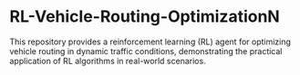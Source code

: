 # RL-Vehicle-Routing-OptimizationN
This repository provides a reinforcement learning (RL) agent for optimizing vehicle routing in dynamic traffic conditions, demonstrating the practical application of RL algorithms in real-world scenarios.
